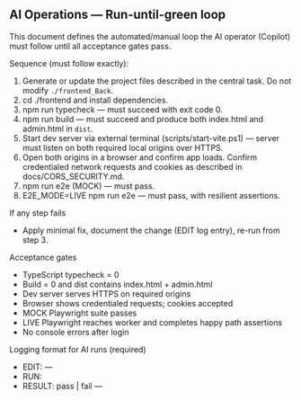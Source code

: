 ## AI Operations — Run-until-green loop

This document defines the automated/manual loop the AI operator (Copilot) must follow until all acceptance gates pass.

Sequence (must follow exactly):
1) Generate or update the project files described in the central task. Do not modify `./frontend_Back`.
2) cd ./frontend and install dependencies.
3) npm run typecheck — must succeed with exit code 0.
4) npm run build — must succeed and produce both index.html and admin.html in `dist`.
5) Start dev server via external terminal (scripts/start-vite.ps1) — server must listen on both required local origins over HTTPS.
6) Open both origins in a browser and confirm app loads. Confirm credentialed network requests and cookies as described in docs/CORS_SECURITY.md.
7) npm run e2e (MOCK) — must pass.
8) E2E_MODE=LIVE npm run e2e — must pass, with resilient assertions.

If any step fails
- Apply minimal fix, document the change (EDIT log entry), re-run from step 3.

Acceptance gates
- TypeScript typecheck = 0
- Build = 0 and dist contains index.html + admin.html
- Dev server serves HTTPS on required origins
- Browser shows credentialed requests; cookies accepted
- MOCK Playwright suite passes
- LIVE Playwright reaches worker and completes happy path assertions
- No console errors after login

Logging format for AI runs (required)
- EDIT: <file> — <one-line rationale>
- RUN:  <command>
- RESULT: pass | fail — <short error if fail>
